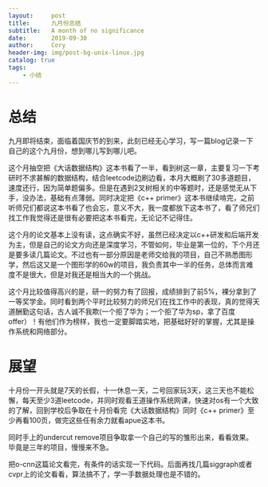 ```yaml
---
layout:     post
title:      九月份总结
subtitle:   A month of no significance
date:       2019-09-30
author:     Cory
header-img: img/post-bg-unix-linux.jpg
catalog: true
tags:
    - 小结
---
```

# 总结
九月即将结束，面临着国庆节的到来，此刻已经无心学习，写一篇blog记录一下自己的这个九月份，想到哪儿写到哪儿吧。

这个月抽空把《大话数据结构》这本书看了一半，看到树这一章，主要复习一下考研时不求甚解的数据结构，结合leetcode边刷边看，本月大概刷了30多道题目，速度还行，因为简单题偏多。但是在遇到2叉树相关的中等题时，还是感觉无从下手，没办法，基础有点薄弱。同时决定把《c++ primer》这本书继续啃完，之前听师兄们都说这本书看了也会忘，意义不大，我一度都放下这本书了，看了师兄们找工作我觉得还是很有必要把这本书看完，无论记不记得住。

这个月的论文基本上没有读，这点确实不好，虽然已经决定以c++研发和后端开发为主，但是自己的论文方向还是深度学习，不管如何，毕业是第一位的，下个月还是要多读几篇论文。不过也有一部分原因是老师交给我的项目，自己不熟悉图形学，然后这又是一个图形学的60w的项目，我负责其中一半的任务，总体而言难度不是很大，但是对我还是相当大的一个挑战。

这个月比较值得高兴的是，研一的努力有了回报，成绩排到了前5%，裸分拿到了一等奖学金。同时看到两个平时比较努力的师兄们在找工作中的表现，真的觉得天道酬勤这句话，古人诚不我欺(一个拒了华为；一个拒了华为sp，拿了百度offer）！有他们作为榜样，我也一定要脚踏实地，把基础好好的掌握，尤其是操作系统和网络部分。

# 展望
十月份一开头就是7天的长假，十一休息一天，二号回家玩3天，这三天也不能松懈，每天至少3道leetcode，并同时观看王道操作系统网课，快速对os有一个大致的了解，回到学校后争取在十月份看完《大话数据结构》同时《c++ primer》至少再看100页，做完这些任有余力就看apue这本书。

同时手上的undercut remove项目争取拿一个自己的写的雏形出来，看看效果。毕竟是三年的项目，慢慢来不急。

把o-cnn这篇论文看完，有条件的话实现一下代码。后面再找几篇siggraph或者cvpr上的论文看看，算法搞不了，学一手数据处理也是不错的。
